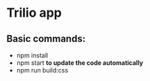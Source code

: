 # Trilio app
## Basic commands: 
* npm install 
* npm start  **to update the code automatically**
* npm run build:css